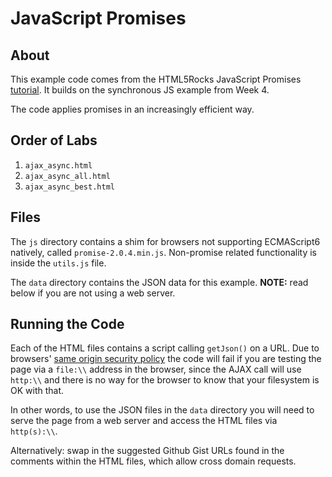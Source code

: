# JavaScript Promises

## About

This example code comes from the HTML5Rocks JavaScript Promises [tutorial](http://www.html5rocks.com/en/tutorials/es6/promises/). It builds on the synchronous JS example from Week 4.

The code applies promises in an increasingly efficient way.

## Order of Labs

1. `ajax_async.html`
2. `ajax_async_all.html`
3. `ajax_async_best.html`

## Files

The `js` directory contains a shim for browsers not supporting ECMAScript6 natively, called `promise-2.0.4.min.js`. Non-promise related functionality is inside the `utils.js` file.

The `data` directory contains the JSON data for this example. **NOTE:** read below if you are not using a web server.

## Running the Code

Each of the HTML files contains a script calling `getJson()` on a URL. Due to browsers' [same origin security policy](http://en.wikipedia.org/wiki/Same-origin_policy) the code will fail if you are testing the page via a `file:\\` address in the browser, since the AJAX call will use `http:\\` and there is no way for the browser to know that your filesystem is OK with that.

In other words, to use the JSON files in the `data` directory you will need to serve the page from a web server and access the HTML files via `http(s):\\`.

Alternatively: swap in the suggested Github Gist URLs found in the comments within the HTML files, which allow cross domain requests.
